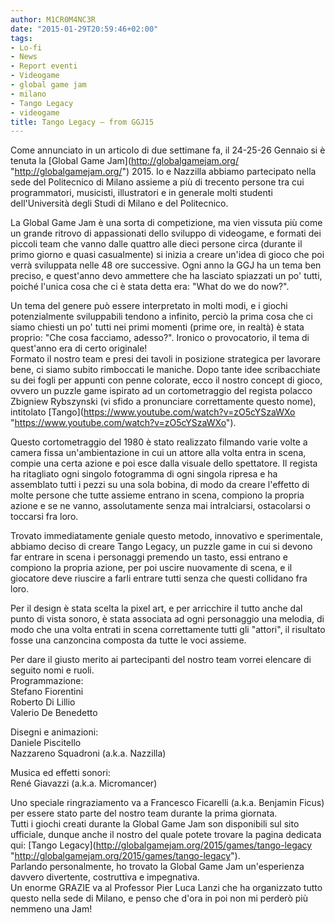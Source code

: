 ```yaml
---
author: M1CR0M4NC3R
date: "2015-01-29T20:59:46+02:00"
tags:
- Lo-fi
- News
- Report eventi
- Videogame
- global game jam
- milano
- Tango Legacy
- videogame
title: Tango Legacy – from GGJ15
---
```


Come annunciato in un articolo di due settimane fa, il 24-25-26 Gennaio si è tenuta la [Global Game Jam](http://globalgamejam.org/ &quot;http://globalgamejam.org/&quot;) 2015. Io e Nazzilla abbiamo partecipato nella sede del Politecnico di Milano assieme a più di trecento persone tra cui programmatori, musicisti, illustratori e in generale molti studenti dell'Università degli Studi di Milano e del Politecnico.

La Global Game Jam è una sorta di competizione, ma vien vissuta più come un grande ritrovo di appassionati dello sviluppo di videogame, e formati dei piccoli team che vanno dalle quattro alle dieci persone circa (durante il primo giorno e quasi casualmente) si inizia a creare un'idea di gioco che poi verrà sviluppata nelle 48 ore successive. Ogni anno la GGJ ha un tema ben preciso, e quest'anno devo ammettere che ha lasciato spiazzati un po' tutti, poiché l'unica cosa che ci è stata detta era: "What do we do now?".

Un tema del genere può essere interpretato in molti modi, e i giochi potenzialmente sviluppabili tendono a infinito, perciò la prima cosa che ci siamo chiesti un po' tutti nei primi momenti (prime ore, in realtà) è stata proprio: "Che cosa facciamo, adesso?". Ironico o provocatorio, il tema di quest'anno era di certo originale!  
Formato il nostro team e presi dei tavoli in posizione strategica per lavorare bene, ci siamo subito rimboccati le maniche. Dopo tante idee scribacchiate su dei fogli per appunti con penne colorate, ecco il nostro concept di gioco, ovvero un puzzle game ispirato ad un cortometraggio del regista polacco Zbigniew Rybszynski (vi sfido a pronunciare correttamente questo nome), intitolato [Tango](https://www.youtube.com/watch?v=zO5cYSzaWXo &quot;https://www.youtube.com/watch?v=zO5cYSzaWXo&quot;).

Questo cortometraggio del 1980 è stato realizzato filmando varie volte a camera fissa un'ambientazione in cui un attore alla volta entra in scena, compie una certa azione e poi esce dalla visuale dello spettatore. Il regista ha ritagliato ogni singolo fotogramma di ogni singola ripresa e ha assemblato tutti i pezzi su una sola bobina, di modo da creare l'effetto di molte persone che tutte assieme entrano in scena, compiono la propria azione e se ne vanno, assolutamente senza mai intralciarsi, ostacolarsi o toccarsi fra loro.

Trovato immediatamente geniale questo metodo, innovativo e sperimentale, abbiamo deciso di creare Tango Legacy, un puzzle game in cui si devono far entrare in scena i personaggi premendo un tasto, essi entrano e compiono la propria azione, per poi uscire nuovamente di scena, e il giocatore deve riuscire a farli entrare tutti senza che questi collidano fra loro.

Per il design è stata scelta la pixel art, e per arricchire il tutto anche dal punto di vista sonoro, è stata associata ad ogni personaggio una melodia, di modo che una volta entrati in scena correttamente tutti gli "attori", il risultato fosse una canzoncina composta da tutte le voci assieme.

Per dare il giusto merito ai partecipanti del nostro team vorrei elencare di seguito nomi e ruoli.  
Programmazione:  
Stefano Fiorentini  
Roberto Di Lillio  
Valerio De Benedetto

Disegni e animazioni:  
Daniele Piscitello  
Nazzareno Squadroni (a.k.a. Nazzilla)

Musica ed effetti sonori:  
René Giavazzi (a.k.a. Micromancer)

Uno speciale ringraziamento va a Francesco Ficarelli (a.k.a. Benjamin Ficus) per essere stato parte del nostro team durante la prima giornata.  
Tutti i giochi creati durante la Global Game Jam son disponibili sul sito ufficiale, dunque anche il nostro del quale potete trovare la pagina dedicata qui: [Tango Legacy](http://globalgamejam.org/2015/games/tango-legacy &quot;http://globalgamejam.org/2015/games/tango-legacy&quot;).  
Parlando personalmente, ho trovato la Global Game Jam un'esperienza davvero divertente, costruttiva e impegnativa.  
Un enorme GRAZIE va al Professor Pier Luca Lanzi che ha organizzato tutto questo nella sede di Milano, e penso che d'ora in poi non mi perderò più nemmeno una Jam!